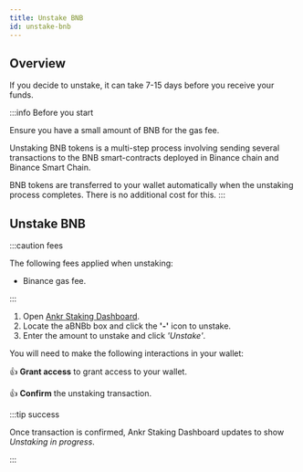 ```yaml
---
title: Unstake BNB
id: unstake-bnb
---
```


## Overview

If you decide to unstake, it can take 7-15 days before you receive your funds. 

:::info Before you start

Ensure you have a small amount of BNB for the gas fee.

Unstaking BNB tokens is a multi-step process involving sending several transactions to the BNB smart-contracts deployed in Binance chain and Binance Smart Chain.

BNB tokens are transferred to your wallet automatically when the unstaking process completes. There is no additional cost for this.
:::

## Unstake BNB

:::caution fees

The following fees applied when unstaking:
* Binance gas fee. 

:::

1. Open [Ankr Staking Dashboard](https://www.ankr.com/staking/dashboard/).
3. Locate the aBNBb box and click the **'-'** icon to unstake.
4. Enter the amount to unstake and click *'Unstake'*.

You will need to make the following interactions in your wallet:

:thumbsup: **Grant access** to grant access to your wallet.

:thumbsup: **Confirm** the unstaking transaction.

:::tip success

Once transaction is confirmed, Ankr Staking Dashboard updates to show *Unstaking in progress*.

:::

